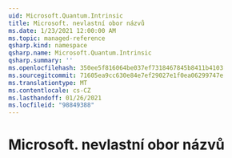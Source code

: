 ```yaml
---
uid: Microsoft.Quantum.Intrinsic
title: Microsoft. nevlastní obor názvů
ms.date: 1/23/2021 12:00:00 AM
ms.topic: managed-reference
qsharp.kind: namespace
qsharp.name: Microsoft.Quantum.Intrinsic
qsharp.summary: ''
ms.openlocfilehash: 350ee5f816064be037ef7318467845b8411b4103
ms.sourcegitcommit: 71605ea9cc630e84e7ef29027e1f0ea06299747e
ms.translationtype: MT
ms.contentlocale: cs-CZ
ms.lasthandoff: 01/26/2021
ms.locfileid: "98849388"
---
```

# <a name="microsoftquantumintrinsic-namespace"></a>Microsoft. nevlastní obor názvů



